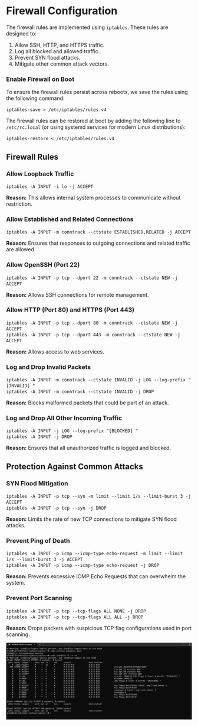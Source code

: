 
# Firewall Configuration
The firewall rules are implemented using `iptables`. These rules are designed to:

1. Allow SSH, HTTP, and HTTPS traffic.
2. Log all blocked and allowed traffic.
3. Prevent SYN flood attacks.
4. Mitigate other common attack vectors.

### Enable Firewall on Boot
To ensure the firewall rules persist across reboots, we save the rules using the following command:
```
iptables-save > /etc/iptables/rules.v4
```
The firewall rules can be restored at boot by adding the following line to `/etc/rc.local` (or using systemd services for modern Linux distributions):
```
iptables-restore < /etc/iptables/rules.v4
```

## Firewall Rules
### Allow Loopback Traffic
```
iptables -A INPUT -i lo -j ACCEPT
```
**Reason:** This allows internal system processes to communicate without restriction.

### Allow Established and Related Connections
```
iptables -A INPUT -m conntrack --ctstate ESTABLISHED,RELATED -j ACCEPT
```
**Reason:** Ensures that responses to outgoing connections and related traffic are allowed.

### Allow OpenSSH (Port 22)
```
iptables -A INPUT -p tcp --dport 22 -m conntrack --ctstate NEW -j ACCEPT
```
**Reason:** Allows SSH connections for remote management.

### Allow HTTP (Port 80) and HTTPS (Port 443)
```
iptables -A INPUT -p tcp --dport 80 -m conntrack --ctstate NEW -j ACCEPT
iptables -A INPUT -p tcp --dport 443 -m conntrack --ctstate NEW -j ACCEPT
```
**Reason:** Allows access to web services.

### Log and Drop Invalid Packets
```
iptables -A INPUT -m conntrack --ctstate INVALID -j LOG --log-prefix "[INVALID] "
iptables -A INPUT -m conntrack --ctstate INVALID -j DROP
```
**Reason:** Blocks malformed packets that could be part of an attack.

### Log and Drop All Other Incoming Traffic
```
iptables -A INPUT -j LOG --log-prefix "[BLOCKED] "
iptables -A INPUT -j DROP
```
**Reason:** Ensures that all unauthorized traffic is logged and blocked.

## Protection Against Common Attacks
### SYN Flood Mitigation
```
iptables -A INPUT -p tcp --syn -m limit --limit 1/s --limit-burst 3 -j ACCEPT
iptables -A INPUT -p tcp --syn -j DROP
```
**Reason:** Limits the rate of new TCP connections to mitigate SYN flood attacks.

### Prevent Ping of Death
```
iptables -A INPUT -p icmp --icmp-type echo-request -m limit --limit 1/s --limit-burst 3 -j ACCEPT
iptables -A INPUT -p icmp --icmp-type echo-request -j DROP
```
**Reason:** Prevents excessive ICMP Echo Requests that can overwhelm the system.

### Prevent Port Scanning
```
iptables -A INPUT -p tcp --tcp-flags ALL NONE -j DROP
iptables -A INPUT -p tcp --tcp-flags ALL ALL -j DROP
```
**Reason:** Drops packets with suspicious TCP flag configurations used in port scanning.

![alt](images/1.png)



